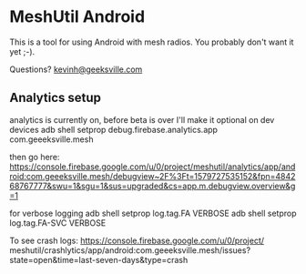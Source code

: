 # MeshUtil Android

This is a tool for using Android with mesh radios.  You probably don't want it yet ;-).

Questions? kevinh@geeksville.com

## Analytics setup

analytics is currently on, before beta is over I'll make it optional
on dev devices
adb shell setprop debug.firebase.analytics.app com.geeeksville.mesh

then go here: https://console.firebase.google.com/u/0/project/meshutil/analytics/app/android:com.geeeksville.mesh/debugview~2F%3Ft=1579727535152&fpn=484268767777&swu=1&sgu=1&sus=upgraded&cs=app.m.debugview.overview&g=1

for verbose logging
adb shell setprop log.tag.FA VERBOSE
adb shell setprop log.tag.FA-SVC VERBOSE

To see crash logs:
https://console.firebase.google.com/u/0/project/
meshutil/crashlytics/app/android:com.geeeksville.mesh/issues?state=open&time=last-seven-days&type=crash
